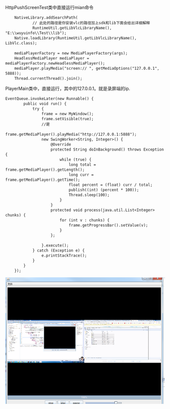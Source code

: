 


HttpPushScreenTest类中直接运行mian命令

    	NativeLibrary.addSearchPath(
				// 此处的路径是你安装vlc的路径加上sdk和lib下面会给出详细解释
				RuntimeUtil.getLibVlcLibraryName(), "E:\\wuyuinfo\\Test\\lib");
		Native.loadLibrary(RuntimeUtil.getLibVlcLibraryName(), LibVlc.class);

		mediaPlayerFactory = new MediaPlayerFactory(args);
		HeadlessMediaPlayer mediaPlayer = mediaPlayerFactory.newHeadlessMediaPlayer();
		mediaPlayer.playMedia("screen:// ", getMediaOptions("127.0.0.1", 5888));
		Thread.currentThread().join();



PlayerMain类中，直接运行，其中的127.0.0.1。就是录屏端的ip.

    EventQueue.invokeLater(new Runnable() {
			public void run() {
				try {
					frame = new MyWindow();
					frame.setVisible(true);
                    //是
					frame.getMediaPlayer().playMedia("http://127.0.0.1:5888");
					new SwingWorker<String, Integer>() {
						@Override
						protected String doInBackground() throws Exception {
							while (true) {
								long total = frame.getMediaPlayer().getLength();
								long curr = frame.getMediaPlayer().getTime();
								float percent = (float) curr / total;
								publish((int) (percent * 100));
								Thread.sleep(100);
							}
						}
						protected void process(java.util.List<Integer> chunks) {
							for (int v : chunks) {
								frame.getProgressBar().setValue(v);
							}
						};

					}.execute();
				} catch (Exception e) {
					e.printStackTrace();
				}
			}
		});

![image](https://github.com/chenjianfan/VlcTest/blob/master/images/2.png)

